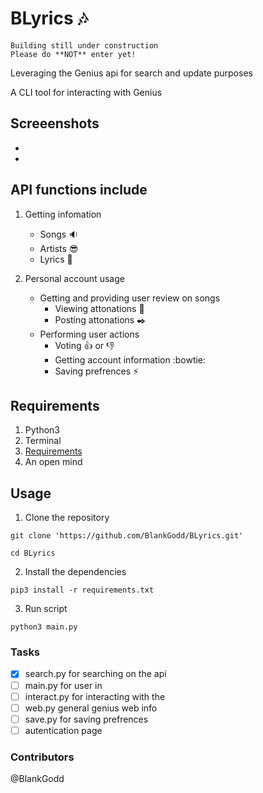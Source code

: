 # BLyrics :notes: 
```
Building still under construction 
Please do **NOT** enter yet! 
```
Leveraging the Genius api for search and update purposes

A CLI tool for interacting with Genius

## Screeenshots
- 
- 

## API functions include
1. Getting infomation 
   - Songs :sound:
   - Artists :sunglasses:
   - Lyrics :memo:

2. Personal account usage
   - Getting and providing user review on songs
     - Viewing attonations :pushpin:
     - Posting attonations :black_nib:
   - Performing user actions
     - Voting :+1: or :-1:
     - Getting account information :bowtie:
     - Saving prefrences :zap:

## Requirements
1. Python3 
2. Terminal
3. [Requirements](requirements.txt)
4. An open mind

## Usage
1. Clone the repository
```BrainFuck
git clone 'https://github.com/BlankGodd/BLyrics.git'

cd BLyrics
```

2. Install the dependencies
```
pip3 install -r requirements.txt
```

3. Run script 
```
python3 main.py
```

### Tasks
- [X] search.py for searching on the api
- [ ] main.py for user in
- [ ] interact.py for interacting with the 
- [ ] web.py general genius web info
- [ ] save.py for saving prefrences
- [ ] autentication page

### Contributors
@BlankGodd